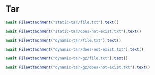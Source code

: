 # Tar

```js
await FileAttachment("static-tar/file.txt").text()
```

```js
await FileAttachment("static-tar/does-not-exist.txt").text()
```

```js
await FileAttachment("dynamic-tar/file.txt").text()
```

```js
await FileAttachment("dynamic-tar/does-not-exist.txt").text()
```

```js
await FileAttachment("dynamic-tar-gz/file.txt").text()
```

```js
await FileAttachment("dynamic-tar-gz/does-not-exist.txt").text()
```
